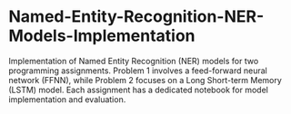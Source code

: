 # Named-Entity-Recognition-NER-Models-Implementation
Implementation of Named Entity Recognition (NER) models for two programming assignments. Problem 1 involves a feed-forward neural network (FFNN), while Problem 2 focuses on a Long Short-term Memory (LSTM) model. Each assignment has a dedicated notebook for model implementation and evaluation.
